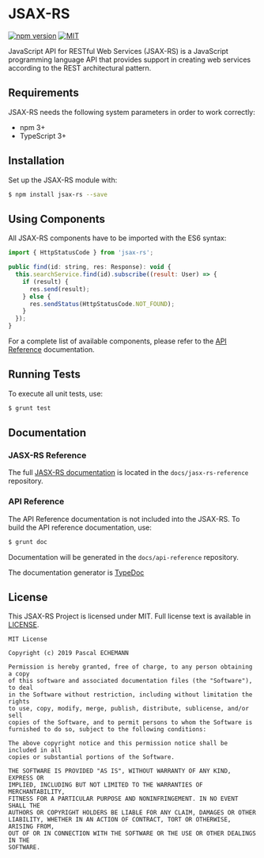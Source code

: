 # JSAX-RS

[![npm version](https://badge.fury.io/js/jsax-rs.svg)](https://www.npmjs.com/package/jsax-rs)
[![MIT](https://img.shields.io/github/license/mashape/apistatus.svg)](https://opensource.org/licenses/mit-license.php)

JavaScript API for RESTful Web Services (JSAX-RS) is a JavaScript programming language API that provides support in creating web services according to the REST architectural pattern.

## Requirements

JSAX-RS needs the following system parameters in order to work correctly:

- npm 3+
- TypeScript 3+

## Installation

Set up the JSAX-RS module with:

```bash
$ npm install jsax-rs --save
```

## Using Components

All JSAX-RS components have to be imported with the ES6 syntax:

```javascript
import { HttpStatusCode } from 'jsax-rs';

public find(id: string, res: Response): void {
  this.searchService.find(id).subscribe((result: User) => {
    if (result) {
      res.send(result);
    } else {
      res.sendStatus(HttpStatusCode.NOT_FOUND);
    }
  });
}
```

For a complete list of available components, please refer to the [API Reference](#api-reference) documentation.

## Running Tests

To execute all unit tests, use:

```bash
$ grunt test
```

## Documentation

### JASX-RS Reference

The full [JASX-RS documentation](./docs/jasx-rs-reference/jasx-rs-reference.md) is located in the `docs/jasx-rs-reference` repository.

### API Reference

The API Reference documentation is not included into the JSAX-RS. To build the API reference documentation, use:

```bash
$ grunt doc
```

Documentation will be generated in the `docs/api-reference` repository.

The documentation generator is [TypeDoc](http://typedoc.org/)

## License

This JSAX-RS Project is licensed under MIT. Full license text is available in [LICENSE](LICENSE).

```
MIT License

Copyright (c) 2019 Pascal ECHEMANN

Permission is hereby granted, free of charge, to any person obtaining a copy
of this software and associated documentation files (the "Software"), to deal
in the Software without restriction, including without limitation the rights
to use, copy, modify, merge, publish, distribute, sublicense, and/or sell
copies of the Software, and to permit persons to whom the Software is
furnished to do so, subject to the following conditions:

The above copyright notice and this permission notice shall be included in all
copies or substantial portions of the Software.

THE SOFTWARE IS PROVIDED "AS IS", WITHOUT WARRANTY OF ANY KIND, EXPRESS OR
IMPLIED, INCLUDING BUT NOT LIMITED TO THE WARRANTIES OF MERCHANTABILITY,
FITNESS FOR A PARTICULAR PURPOSE AND NONINFRINGEMENT. IN NO EVENT SHALL THE
AUTHORS OR COPYRIGHT HOLDERS BE LIABLE FOR ANY CLAIM, DAMAGES OR OTHER
LIABILITY, WHETHER IN AN ACTION OF CONTRACT, TORT OR OTHERWISE, ARISING FROM,
OUT OF OR IN CONNECTION WITH THE SOFTWARE OR THE USE OR OTHER DEALINGS IN THE
SOFTWARE.
```


[asteria-logo-url]: https://raw.githubusercontent.com/asteria-project/asteria/master/assets/logos/asteria-logo-264.png

